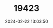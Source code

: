 ---
title: "19423"
category: "Relictus solitarius"
draft: false
date: 2024-02-22 13:03:50
languages:
  English: ["Relict Dace"]
---